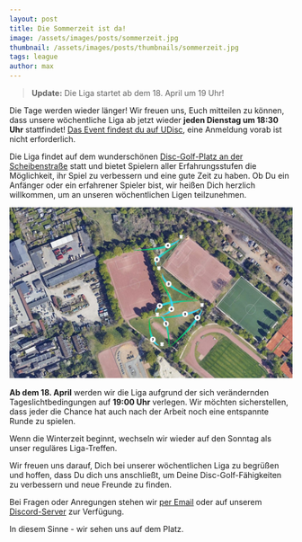 ```yaml
---
layout: post
title: Die Sommerzeit ist da!
image: /assets/images/posts/sommerzeit.jpg
thumbnail: /assets/images/posts/thumbnails/sommerzeit.jpg
tags: league
author: max
---
```


> **Update:** Die Liga startet ab dem 18. April um 19 Uhr!

Die Tage werden wieder länger! Wir freuen uns, Euch mitteilen zu können, dass unsere wöchentliche Liga ab jetzt wieder **jeden Dienstag um 18:30 Uhr** stattfindet! [Das Event findest du auf UDisc](https://udisc.com/leagues/syndication-weekly), eine Anmeldung vorab ist nicht erforderlich.

Die Liga findet auf dem wunderschönen [Disc-Golf-Platz an der Scheibenstraße](https://goo.gl/maps/yqyVDEoEs8Qd5LD56) statt und bietet Spielern aller Erfahrungsstufen die Möglichkeit, ihr Spiel zu verbessern und eine gute Zeit zu haben. Ob Du ein Anfänger oder ein erfahrener Spieler bist, wir heißen Dich herzlich willkommen, um an unseren wöchentlichen Ligen teilzunehmen.

![Liga Layout](/assets/images/posts/scheibenstrasse_layout.jpg)

**Ab dem 18. April** werden wir die Liga aufgrund der sich verändernden Tageslichtbedingungen auf **19:00 Uhr** verlegen. Wir möchten sicherstellen, dass jeder die Chance hat auch nach der Arbeit noch eine entspannte Runde zu spielen.

Wenn die Winterzeit beginnt, wechseln wir wieder auf den Sonntag als unser reguläres Liga-Treffen.

Wir freuen uns darauf, Dich bei unserer wöchentlichen Liga zu begrüßen und hoffen, dass Du dich uns anschließt, um Deine Disc-Golf-Fähigkeiten zu verbessern und neue Freunde zu finden.

Bei Fragen oder Anregungen stehen wir [per Email](mailto:birdie@syndikat.golf) oder auf unserem [Discord-Server](https://discord.gg/bus8ZcaNFT) zur Verfügung.

In diesem Sinne - wir sehen uns auf dem Platz.